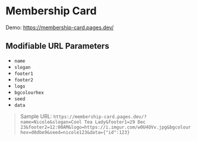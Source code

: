 # Membership Card

Demo: https://membership-card.pages.dev/

## Modifiable URL Parameters

- `name`
- `slogan`
- `footer1`
- `footer2`
- `logo`
- `bgcolourhex`
- `seed`
- `data`

> Sample URL: `https://membership-card.pages.dev/?name=Nicole&slogan=Cool Tea Lady&footer1=29 Dec 23&footer2=12:00AM&logo=https://i.imgur.com/w0U4OVv.jpg&bgcolourhex=d0dbe9&seed=nicole123&data={"id":123}`

